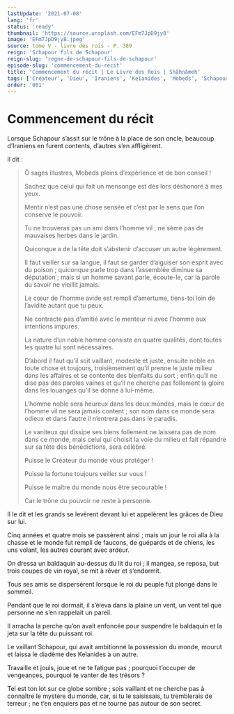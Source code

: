 ```yaml
---
lastUpdate: '2021-07-08'
lang: 'fr'
status: 'ready'
thumbnail: 'https://source.unsplash.com/EFm7JpD9jy8'
image: 'EFm7JpD9jy8.jpeg'
source: tome V - livre des rois - P. 389
reign: 'Schapour fils de Schapour'
reign-slug: 'regne-de-schapour-fils-de-schapour'
episode-slug: 'commencement-du-recit'
title: 'Commencement du récit | Le Livre des Rois | Shâhnâmeh'
tags: ['Créateur', 'Dieu', 'Iraniens', 'Keïanides', 'Mobeds', 'Schapour']
order: '001'
---
```


<!-- LTeX: language=fr -->

# Commencement du récit

Lorsque Schapour s’assit sur le trône à la place de son oncle, beaucoup d’Iraniens en furent contents, d’autres s’en affligèrent.

Il dit :

> Ô sages illustres, Mobeds pleins d’expérience et de bon conseil !
>
> Sachez que celui qui fait un mensonge est dès lors déshonoré à mes yeux.
>
> Mentir n’est pas une chose sensée et c’est par le sens que l’on conserve le pouvoir.
>
> Tu ne trouveras pas un ami dans l’homme vil ; ne sème pas de mauvaises herbes dans le jardin.
>
> Quiconque a de la tête doit s’abstenir d’accuser un autre légèrement.
>
> Il faut veiller sur sa langue, il faut se garder d’aiguiser son esprit avec du poison ; quiconque parle trop dans l’assemblée diminue sa députation ; mais si un homme savant parle, écoute-le, car la parole du savoir ne vieillit jamais.
>
> Le cœur de l’homme avide est rempli d’amertume, tiens-toi loin de l’avidité autant que tu peux.
>
> Ne contracte pas d’amitié avec le menteur ni avec l’homme aux intentions impures.
>
> La nature d’un noble homme consiste en quatre qualités, dont toutes les quatre lui sont nécessaires.
>
> D’abord il faut qu’il soit vaillant, modeste et juste, ensuite noble en toute chose et toujours, troisièmement qu’il prenne le juste milieu dans les affaires et se contente des bienfaits du sort ; enfin qu’il ne dise pas des paroles vaines et qu’il ne cherche pas follement la gloire dans les louanges qu’il se donne à lui-même.
>
> L’homme noble sera heureux dans les deux mondes, mais le cœur de l’homme vil ne sera jamais content ; son nom dans ce monde sera odieux et dans l’autre il n’entrera pas dans le paradis.
>
> Le vaniteux qui dissipe ses biens follement ne laissera pas de nom dans ce monde, mais celui qui choisit la voie du milieu et fait répandre sur sa tête des bénédictions, sera célébré.
>
> Puisse le Créateur du monde vous protéger !
>
> Puisse la fortune toujours veiller sur vous !
>
> Puisse le maître du monde nous être secourable !
>
> Car le trône du pouvoir ne reste à personne.

Il le dit et les grands se levèrent devant lui et appelèrent les grâces de Dieu sur lui.

Cinq années et quatre mois se passèrent ainsi ; mais un jour le roi alla à la chasse et le monde fut rempli de faucons, de guépards et de chiens, les uns volant, les autres courant avec ardeur.

On dressa un baldaquin au-dessus du lit du roi ; il mangea, se reposa, but trois coupes de vin royal, se mit à rêver et s’endormit.

Tous ses amis se dispersèrent lorsque le roi du peuple fut plongé dans le sommeil.

Pendant que le roi dormait, il s’éleva dans la plaine un vent, un vent tel que personne ne s’en rappelait un pareil.

Il arracha la perche qu’on avait enfoncée pour suspendre le baldaquin et la jeta sur la tête du puissant roi.

Le vaillant Schapour, qui avait ambitionné la possession du monde, mourut et laissa le diadème des Keïanides à un autre.

Travaille et jouis, joue et ne te fatigue pas ; pourquoi t’occuper de vengeances, pourquoi te vanter de tes trésors ?

Tel est ton lot sur ce globe sombre ; sois vaillant et ne cherche pas à connaître le mystère du monde, car, si tu le saisissais, tu tremblerais de terreur ; ne t’en enquiers pas et ne tourne pas autour de son secret.
